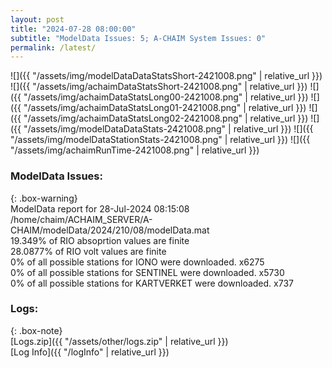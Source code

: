 ```yaml
---
layout: post
title: "2024-07-28 08:00:00"
subtitle: "ModelData Issues: 5; A-CHAIM System Issues: 0"
permalink: /latest/
---
```


![]({{ "/assets/img/modelDataDataStatsShort-2421008.png" | relative_url }})
![]({{ "/assets/img/achaimDataStatsShort-2421008.png" | relative_url }})
![]({{ "/assets/img/achaimDataStatsLong00-2421008.png" | relative_url }})
![]({{ "/assets/img/achaimDataStatsLong01-2421008.png" | relative_url }})
![]({{ "/assets/img/achaimDataStatsLong02-2421008.png" | relative_url }})
![]({{ "/assets/img/modelDataDataStats-2421008.png" | relative_url }})
![]({{ "/assets/img/modelDataStationStats-2421008.png" | relative_url }})
![]({{ "/assets/img/achaimRunTime-2421008.png" | relative_url }})


### ModelData Issues:  
  
{: .box-warning}  
 ModelData report for 28-Jul-2024 08:15:08   
 /home/chaim/ACHAIM_SERVER/A-CHAIM/modelData/2024/210/08/modelData.mat   
 19.349% of RIO absoprtion values are finite   
 28.0877% of RIO volt values are finite   
 0% of all possible stations for IONO were downloaded. x6275   
 0% of all possible stations for SENTINEL were downloaded. x5730   
 0% of all possible stations for KARTVERKET were downloaded. x737   
  


### Logs:  
  
{: .box-note}  
[Logs.zip]({{ "/assets/other/logs.zip" | relative_url }})  
[Log Info]({{ "/logInfo" | relative_url }})  
